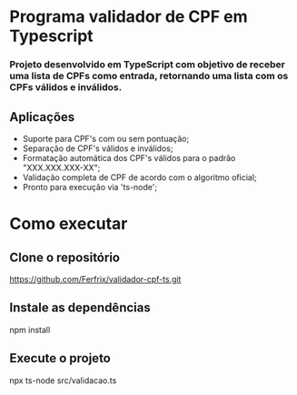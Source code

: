 # Programa validador de CPF em Typescript
### Projeto desenvolvido em TypeScript com objetivo de receber uma lista de CPFs como entrada, retornando uma lista com os CPFs válidos e inválidos.

## Aplicações

*  Suporte para CPF's com ou sem pontuação;
*  Separação de CPF's válidos e inválidos;
*  Formatação automática dos CPF's válidos para o padrão "XXX.XXX.XXX-XX";
*  Validação completa de CPF de acordo com o algoritmo oficial;
*  Pronto para execução via 'ts-node';

# Como executar

## Clone o repositório

https://github.com/Ferfrix/validador-cpf-ts.git

## Instale as dependências

npm install

## Execute o projeto

npx ts-node src/validacao.ts
